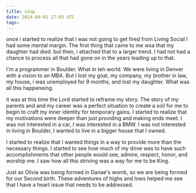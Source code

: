 ```yaml
---
title: stop
date: 2014-09-01 17:03 UTC
tags:
---
```


once i started to realize that i was not going to get fired from Living Social I had some mental margin. The first thing that came to me wsa that my daughter had died. but then, i attached that to a larger trend. I had not had a chance to process all that had gone on in the years leading up to that.

I'm a programmer in Boulder. What in teh world. We were living in Denver with a vision to an MBA. But I lost my goal, my company, my brother in law, my house, i was unemployed for 9 months, and lost my daughter. What was all this happeneing.

it was at this time the Lord started to reframe my story. The story of my parents and and my career was a perfect situation to create a soil for me to begin to craft my inner identity for temporary gains. I started to realize that my motivations were deeper than just providing and making ends meet. I was not interested in a car, I was interested in a BMW. I was not interested in living in Boulder, I wanted to live in a bigger house that I owned.

I started to realize that I wanted things in a way to provide more than the necessary things. I started to see how much of my drive was to have such accomplishments that other people would see, admire, respect, honor, and worship me. I saw how all this striving was a way for me to be King.

Just as Olivia was being formed in Danae's womb, so we are being formed for our Second birth.  These adventures of highs and lows helped me see that I have a heart issue that needs to be addressed.

